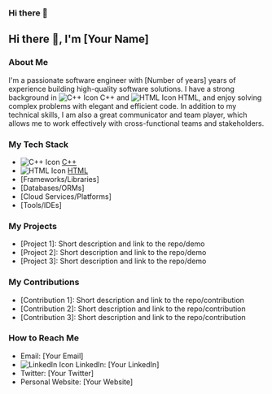 ### Hi there 👋

<!--
**NickdV99/NickdV99** is a ✨ _special_ ✨ repository because its `README.md` (this file) appears on your GitHub profile.

Here are some ideas to get you started:

- 🔭 I’m currently working on ...
- 🌱 I’m currently learning ...
- 👯 I’m looking to collaborate on ...
- 🤔 I’m looking for help with ...
- 💬 Ask me about ...
- 📫 How to reach me: ...
- 😄 Pronouns: ...
- ⚡ Fun fact: ...
-->


## Hi there 👋, I'm [Your Name]

### About Me

I'm a passionate software engineer with [Number of years] years of experience building high-quality software solutions. I have a strong background in ![C++ Icon](https://img.icons8.com/color/48/000000/c-plus-plus-logo.png) C++ and ![HTML Icon](https://img.icons8.com/color/48/000000/html-5--v1.png) HTML, and enjoy solving complex problems with elegant and efficient code. In addition to my technical skills, I am also a great communicator and team player, which allows me to work effectively with cross-functional teams and stakeholders.

### My Tech Stack

- ![C++ Icon](https://img.icons8.com/color/48/000000/c-plus-plus-logo.png) [C++](https://en.wikipedia.org/wiki/C%2B%2B)
- ![HTML Icon](https://img.icons8.com/color/48/000000/html-5--v1.png) [HTML](https://en.wikipedia.org/wiki/HTML)
- [Frameworks/Libraries]
- [Databases/ORMs]
- [Cloud Services/Platforms]
- [Tools/IDEs]

### My Projects

- [Project 1]: Short description and link to the repo/demo
- [Project 2]: Short description and link to the repo/demo
- [Project 3]: Short description and link to the repo/demo

### My Contributions

- [Contribution 1]: Short description and link to the repo/contribution
- [Contribution 2]: Short description and link to the repo/contribution
- [Contribution 3]: Short description and link to the repo/contribution

### How to Reach Me

- Email: [Your Email]
- ![LinkedIn Icon](https://img.icons8.com/color/48/000000/linkedin-circled--v1.png) LinkedIn: [Your LinkedIn]
- Twitter: [Your Twitter]
- Personal Website: [Your Website]
